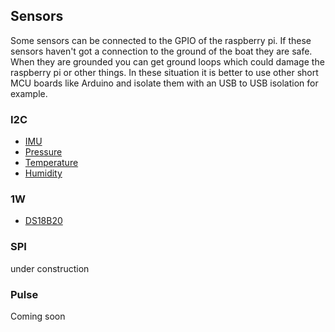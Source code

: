 ## Sensors

Some sensors can be connected to the GPIO of the raspberry pi. If these sensors haven't got a connection to the ground of the boat they are safe. When they are grounded you can get ground loops which could damage the raspberry pi or other things. In these situation it is better to use other short MCU boards like Arduino and isolate them with an USB to USB isolation for example.

### I2C

* [IMU](imu.md)
* [Pressure](pressure.md)
* [Temperature](temperature.md)
* [Humidity](humidity.md)

### 1W

* [DS18B20](DS18B20.md)

### SPI
under construction
### Pulse

Coming soon

